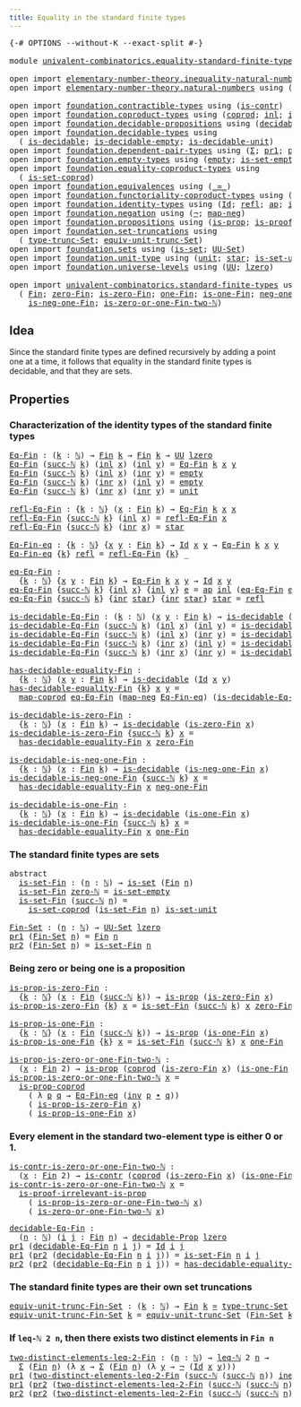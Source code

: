 ```yaml
---
title: Equality in the standard finite types
---
```


<pre class="Agda"><a id="63" class="Symbol">{-#</a> <a id="67" class="Keyword">OPTIONS</a> <a id="75" class="Pragma">--without-K</a> <a id="87" class="Pragma">--exact-split</a> <a id="101" class="Symbol">#-}</a>

<a id="106" class="Keyword">module</a> <a id="113" href="univalent-combinatorics.equality-standard-finite-types.html" class="Module">univalent-combinatorics.equality-standard-finite-types</a> <a id="168" class="Keyword">where</a>

<a id="175" class="Keyword">open</a> <a id="180" class="Keyword">import</a> <a id="187" href="elementary-number-theory.inequality-natural-numbers.html" class="Module">elementary-number-theory.inequality-natural-numbers</a> <a id="239" class="Keyword">using</a> <a id="245" class="Symbol">(</a><a id="246" href="elementary-number-theory.inequality-natural-numbers.html#1431" class="Function">leq-ℕ</a><a id="251" class="Symbol">)</a>
<a id="253" class="Keyword">open</a> <a id="258" class="Keyword">import</a> <a id="265" href="elementary-number-theory.natural-numbers.html" class="Module">elementary-number-theory.natural-numbers</a> <a id="306" class="Keyword">using</a> <a id="312" class="Symbol">(</a><a id="313" href="elementary-number-theory.natural-numbers.html#1444" class="Datatype">ℕ</a><a id="314" class="Symbol">;</a> <a id="316" href="elementary-number-theory.natural-numbers.html#1465" class="InductiveConstructor">zero-ℕ</a><a id="322" class="Symbol">;</a> <a id="324" href="elementary-number-theory.natural-numbers.html#1478" class="InductiveConstructor">succ-ℕ</a><a id="330" class="Symbol">)</a>
    
<a id="337" class="Keyword">open</a> <a id="342" class="Keyword">import</a> <a id="349" href="foundation.contractible-types.html" class="Module">foundation.contractible-types</a> <a id="379" class="Keyword">using</a> <a id="385" class="Symbol">(</a><a id="386" href="foundation-core.contractible-types.html#925" class="Function">is-contr</a><a id="394" class="Symbol">)</a>
<a id="396" class="Keyword">open</a> <a id="401" class="Keyword">import</a> <a id="408" href="foundation.coproduct-types.html" class="Module">foundation.coproduct-types</a> <a id="435" class="Keyword">using</a> <a id="441" class="Symbol">(</a><a id="442" href="foundation.coproduct-types.html#1168" class="Datatype">coprod</a><a id="448" class="Symbol">;</a> <a id="450" href="foundation.coproduct-types.html#1239" class="InductiveConstructor">inl</a><a id="453" class="Symbol">;</a> <a id="455" href="foundation.coproduct-types.html#1262" class="InductiveConstructor">inr</a><a id="458" class="Symbol">;</a> <a id="460" href="foundation.coproduct-types.html#5882" class="Function">is-prop-coprod</a><a id="474" class="Symbol">;</a> <a id="476" href="foundation.coproduct-types.html#2663" class="Function">neq-inr-inl</a><a id="487" class="Symbol">)</a>
<a id="489" class="Keyword">open</a> <a id="494" class="Keyword">import</a> <a id="501" href="foundation.decidable-propositions.html" class="Module">foundation.decidable-propositions</a> <a id="535" class="Keyword">using</a> <a id="541" class="Symbol">(</a><a id="542" href="foundation.decidable-propositions.html#1883" class="Function">decidable-Prop</a><a id="556" class="Symbol">)</a>
<a id="558" class="Keyword">open</a> <a id="563" class="Keyword">import</a> <a id="570" href="foundation.decidable-types.html" class="Module">foundation.decidable-types</a> <a id="597" class="Keyword">using</a>
  <a id="605" class="Symbol">(</a> <a id="607" href="foundation.decidable-types.html#1905" class="Function">is-decidable</a><a id="619" class="Symbol">;</a> <a id="621" href="foundation.decidable-types.html#2808" class="Function">is-decidable-empty</a><a id="639" class="Symbol">;</a> <a id="641" href="foundation.decidable-types.html#2740" class="Function">is-decidable-unit</a><a id="658" class="Symbol">)</a>
<a id="660" class="Keyword">open</a> <a id="665" class="Keyword">import</a> <a id="672" href="foundation.dependent-pair-types.html" class="Module">foundation.dependent-pair-types</a> <a id="704" class="Keyword">using</a> <a id="710" class="Symbol">(</a><a id="711" href="foundation-core.dependent-pair-types.html#502" class="Record">Σ</a><a id="712" class="Symbol">;</a> <a id="714" href="foundation-core.dependent-pair-types.html#592" class="Field">pr1</a><a id="717" class="Symbol">;</a> <a id="719" href="foundation-core.dependent-pair-types.html#604" class="Field">pr2</a><a id="722" class="Symbol">)</a>
<a id="724" class="Keyword">open</a> <a id="729" class="Keyword">import</a> <a id="736" href="foundation.empty-types.html" class="Module">foundation.empty-types</a> <a id="759" class="Keyword">using</a> <a id="765" class="Symbol">(</a><a id="766" href="foundation-core.empty-types.html#1044" class="Datatype">empty</a><a id="771" class="Symbol">;</a> <a id="773" href="foundation-core.empty-types.html#2537" class="Function">is-set-empty</a><a id="785" class="Symbol">)</a>
<a id="787" class="Keyword">open</a> <a id="792" class="Keyword">import</a> <a id="799" href="foundation.equality-coproduct-types.html" class="Module">foundation.equality-coproduct-types</a> <a id="835" class="Keyword">using</a>
  <a id="843" class="Symbol">(</a> <a id="845" href="foundation.equality-coproduct-types.html#11156" class="Function">is-set-coprod</a><a id="858" class="Symbol">)</a>
<a id="860" class="Keyword">open</a> <a id="865" class="Keyword">import</a> <a id="872" href="foundation.equivalences.html" class="Module">foundation.equivalences</a> <a id="896" class="Keyword">using</a> <a id="902" class="Symbol">(</a><a id="903" href="foundation-core.equivalences.html#1607" class="Function Operator">_≃_</a><a id="906" class="Symbol">)</a>
<a id="908" class="Keyword">open</a> <a id="913" class="Keyword">import</a> <a id="920" href="foundation.functoriality-coproduct-types.html" class="Module">foundation.functoriality-coproduct-types</a> <a id="961" class="Keyword">using</a> <a id="967" class="Symbol">(</a><a id="968" href="foundation.functoriality-coproduct-types.html#2059" class="Function">map-coprod</a><a id="978" class="Symbol">)</a>
<a id="980" class="Keyword">open</a> <a id="985" class="Keyword">import</a> <a id="992" href="foundation.identity-types.html" class="Module">foundation.identity-types</a> <a id="1018" class="Keyword">using</a> <a id="1024" class="Symbol">(</a><a id="1025" href="foundation-core.identity-types.html#641" class="Datatype">Id</a><a id="1027" class="Symbol">;</a> <a id="1029" href="foundation-core.identity-types.html#694" class="InductiveConstructor">refl</a><a id="1033" class="Symbol">;</a> <a id="1035" href="foundation-core.identity-types.html#2853" class="Function">ap</a><a id="1037" class="Symbol">;</a> <a id="1039" href="foundation-core.identity-types.html#1552" class="Function">inv</a><a id="1042" class="Symbol">;</a> <a id="1044" href="foundation-core.identity-types.html#1239" class="Function Operator">_∙_</a><a id="1047" class="Symbol">)</a>
<a id="1049" class="Keyword">open</a> <a id="1054" class="Keyword">import</a> <a id="1061" href="foundation.negation.html" class="Module">foundation.negation</a> <a id="1081" class="Keyword">using</a> <a id="1087" class="Symbol">(</a><a id="1088" href="foundation-core.negation.html#452" class="Function">¬</a><a id="1089" class="Symbol">;</a> <a id="1091" href="foundation-core.negation.html#499" class="Function">map-neg</a><a id="1098" class="Symbol">)</a>
<a id="1100" class="Keyword">open</a> <a id="1105" class="Keyword">import</a> <a id="1112" href="foundation.propositions.html" class="Module">foundation.propositions</a> <a id="1136" class="Keyword">using</a> <a id="1142" class="Symbol">(</a><a id="1143" href="foundation-core.propositions.html#1246" class="Function">is-prop</a><a id="1150" class="Symbol">;</a> <a id="1152" href="foundation-core.propositions.html#2978" class="Function">is-proof-irrelevant-is-prop</a><a id="1179" class="Symbol">)</a>
<a id="1181" class="Keyword">open</a> <a id="1186" class="Keyword">import</a> <a id="1193" href="foundation.set-truncations.html" class="Module">foundation.set-truncations</a> <a id="1220" class="Keyword">using</a>
  <a id="1228" class="Symbol">(</a> <a id="1230" href="foundation.set-truncations.html#3386" class="Postulate">type-trunc-Set</a><a id="1244" class="Symbol">;</a> <a id="1246" href="foundation.set-truncations.html#11287" class="Function">equiv-unit-trunc-Set</a><a id="1266" class="Symbol">)</a>
<a id="1268" class="Keyword">open</a> <a id="1273" class="Keyword">import</a> <a id="1280" href="foundation.sets.html" class="Module">foundation.sets</a> <a id="1296" class="Keyword">using</a> <a id="1302" class="Symbol">(</a><a id="1303" href="foundation-core.sets.html#1099" class="Function">is-set</a><a id="1309" class="Symbol">;</a> <a id="1311" href="foundation-core.sets.html#1177" class="Function">UU-Set</a><a id="1317" class="Symbol">)</a>
<a id="1319" class="Keyword">open</a> <a id="1324" class="Keyword">import</a> <a id="1331" href="foundation.unit-type.html" class="Module">foundation.unit-type</a> <a id="1352" class="Keyword">using</a> <a id="1358" class="Symbol">(</a><a id="1359" href="foundation.unit-type.html#975" class="Datatype">unit</a><a id="1363" class="Symbol">;</a> <a id="1365" href="foundation.unit-type.html#999" class="InductiveConstructor">star</a><a id="1369" class="Symbol">;</a> <a id="1371" href="foundation.unit-type.html#2613" class="Function">is-set-unit</a><a id="1382" class="Symbol">)</a>
<a id="1384" class="Keyword">open</a> <a id="1389" class="Keyword">import</a> <a id="1396" href="foundation.universe-levels.html" class="Module">foundation.universe-levels</a> <a id="1423" class="Keyword">using</a> <a id="1429" class="Symbol">(</a><a id="1430" href="foundation-core.universe-levels.html#222" class="Primitive">UU</a><a id="1432" class="Symbol">;</a> <a id="1434" href="Agda.Primitive.html#764" class="Primitive">lzero</a><a id="1439" class="Symbol">)</a>

<a id="1442" class="Keyword">open</a> <a id="1447" class="Keyword">import</a> <a id="1454" href="univalent-combinatorics.standard-finite-types.html" class="Module">univalent-combinatorics.standard-finite-types</a> <a id="1500" class="Keyword">using</a>
  <a id="1508" class="Symbol">(</a> <a id="1510" href="univalent-combinatorics.standard-finite-types.html#2085" class="Function">Fin</a><a id="1513" class="Symbol">;</a> <a id="1515" href="univalent-combinatorics.standard-finite-types.html#7019" class="Function">zero-Fin</a><a id="1523" class="Symbol">;</a> <a id="1525" href="univalent-combinatorics.standard-finite-types.html#7120" class="Function">is-zero-Fin</a><a id="1536" class="Symbol">;</a> <a id="1538" href="univalent-combinatorics.standard-finite-types.html#8254" class="Function">one-Fin</a><a id="1545" class="Symbol">;</a> <a id="1547" href="univalent-combinatorics.standard-finite-types.html#8322" class="Function">is-one-Fin</a><a id="1557" class="Symbol">;</a> <a id="1559" href="univalent-combinatorics.standard-finite-types.html#2349" class="Function">neg-one-Fin</a><a id="1570" class="Symbol">;</a>
    <a id="1576" href="univalent-combinatorics.standard-finite-types.html#2416" class="Function">is-neg-one-Fin</a><a id="1590" class="Symbol">;</a> <a id="1592" href="univalent-combinatorics.standard-finite-types.html#8402" class="Function">is-zero-or-one-Fin-two-ℕ</a><a id="1616" class="Symbol">)</a>
</pre>
## Idea

Since the standard finite types are defined recursively by adding a point one at a time, it follows that equality in the standard finite types is decidable, and that they are sets.

## Properties

### Characterization of the identity types of the standard finite types

<pre class="Agda"><a id="Eq-Fin"></a><a id="1910" href="univalent-combinatorics.equality-standard-finite-types.html#1910" class="Function">Eq-Fin</a> <a id="1917" class="Symbol">:</a> <a id="1919" class="Symbol">(</a><a id="1920" href="univalent-combinatorics.equality-standard-finite-types.html#1920" class="Bound">k</a> <a id="1922" class="Symbol">:</a> <a id="1924" href="elementary-number-theory.natural-numbers.html#1444" class="Datatype">ℕ</a><a id="1925" class="Symbol">)</a> <a id="1927" class="Symbol">→</a> <a id="1929" href="univalent-combinatorics.standard-finite-types.html#2085" class="Function">Fin</a> <a id="1933" href="univalent-combinatorics.equality-standard-finite-types.html#1920" class="Bound">k</a> <a id="1935" class="Symbol">→</a> <a id="1937" href="univalent-combinatorics.standard-finite-types.html#2085" class="Function">Fin</a> <a id="1941" href="univalent-combinatorics.equality-standard-finite-types.html#1920" class="Bound">k</a> <a id="1943" class="Symbol">→</a> <a id="1945" href="foundation-core.universe-levels.html#222" class="Primitive">UU</a> <a id="1948" href="Agda.Primitive.html#764" class="Primitive">lzero</a>
<a id="1954" href="univalent-combinatorics.equality-standard-finite-types.html#1910" class="Function">Eq-Fin</a> <a id="1961" class="Symbol">(</a><a id="1962" href="elementary-number-theory.natural-numbers.html#1478" class="InductiveConstructor">succ-ℕ</a> <a id="1969" href="univalent-combinatorics.equality-standard-finite-types.html#1969" class="Bound">k</a><a id="1970" class="Symbol">)</a> <a id="1972" class="Symbol">(</a><a id="1973" href="foundation.coproduct-types.html#1239" class="InductiveConstructor">inl</a> <a id="1977" href="univalent-combinatorics.equality-standard-finite-types.html#1977" class="Bound">x</a><a id="1978" class="Symbol">)</a> <a id="1980" class="Symbol">(</a><a id="1981" href="foundation.coproduct-types.html#1239" class="InductiveConstructor">inl</a> <a id="1985" href="univalent-combinatorics.equality-standard-finite-types.html#1985" class="Bound">y</a><a id="1986" class="Symbol">)</a> <a id="1988" class="Symbol">=</a> <a id="1990" href="univalent-combinatorics.equality-standard-finite-types.html#1910" class="Function">Eq-Fin</a> <a id="1997" href="univalent-combinatorics.equality-standard-finite-types.html#1969" class="Bound">k</a> <a id="1999" href="univalent-combinatorics.equality-standard-finite-types.html#1977" class="Bound">x</a> <a id="2001" href="univalent-combinatorics.equality-standard-finite-types.html#1985" class="Bound">y</a>
<a id="2003" href="univalent-combinatorics.equality-standard-finite-types.html#1910" class="Function">Eq-Fin</a> <a id="2010" class="Symbol">(</a><a id="2011" href="elementary-number-theory.natural-numbers.html#1478" class="InductiveConstructor">succ-ℕ</a> <a id="2018" href="univalent-combinatorics.equality-standard-finite-types.html#2018" class="Bound">k</a><a id="2019" class="Symbol">)</a> <a id="2021" class="Symbol">(</a><a id="2022" href="foundation.coproduct-types.html#1239" class="InductiveConstructor">inl</a> <a id="2026" href="univalent-combinatorics.equality-standard-finite-types.html#2026" class="Bound">x</a><a id="2027" class="Symbol">)</a> <a id="2029" class="Symbol">(</a><a id="2030" href="foundation.coproduct-types.html#1262" class="InductiveConstructor">inr</a> <a id="2034" href="univalent-combinatorics.equality-standard-finite-types.html#2034" class="Bound">y</a><a id="2035" class="Symbol">)</a> <a id="2037" class="Symbol">=</a> <a id="2039" href="foundation-core.empty-types.html#1044" class="Datatype">empty</a>
<a id="2045" href="univalent-combinatorics.equality-standard-finite-types.html#1910" class="Function">Eq-Fin</a> <a id="2052" class="Symbol">(</a><a id="2053" href="elementary-number-theory.natural-numbers.html#1478" class="InductiveConstructor">succ-ℕ</a> <a id="2060" href="univalent-combinatorics.equality-standard-finite-types.html#2060" class="Bound">k</a><a id="2061" class="Symbol">)</a> <a id="2063" class="Symbol">(</a><a id="2064" href="foundation.coproduct-types.html#1262" class="InductiveConstructor">inr</a> <a id="2068" href="univalent-combinatorics.equality-standard-finite-types.html#2068" class="Bound">x</a><a id="2069" class="Symbol">)</a> <a id="2071" class="Symbol">(</a><a id="2072" href="foundation.coproduct-types.html#1239" class="InductiveConstructor">inl</a> <a id="2076" href="univalent-combinatorics.equality-standard-finite-types.html#2076" class="Bound">y</a><a id="2077" class="Symbol">)</a> <a id="2079" class="Symbol">=</a> <a id="2081" href="foundation-core.empty-types.html#1044" class="Datatype">empty</a>
<a id="2087" href="univalent-combinatorics.equality-standard-finite-types.html#1910" class="Function">Eq-Fin</a> <a id="2094" class="Symbol">(</a><a id="2095" href="elementary-number-theory.natural-numbers.html#1478" class="InductiveConstructor">succ-ℕ</a> <a id="2102" href="univalent-combinatorics.equality-standard-finite-types.html#2102" class="Bound">k</a><a id="2103" class="Symbol">)</a> <a id="2105" class="Symbol">(</a><a id="2106" href="foundation.coproduct-types.html#1262" class="InductiveConstructor">inr</a> <a id="2110" href="univalent-combinatorics.equality-standard-finite-types.html#2110" class="Bound">x</a><a id="2111" class="Symbol">)</a> <a id="2113" class="Symbol">(</a><a id="2114" href="foundation.coproduct-types.html#1262" class="InductiveConstructor">inr</a> <a id="2118" href="univalent-combinatorics.equality-standard-finite-types.html#2118" class="Bound">y</a><a id="2119" class="Symbol">)</a> <a id="2121" class="Symbol">=</a> <a id="2123" href="foundation.unit-type.html#975" class="Datatype">unit</a>

<a id="refl-Eq-Fin"></a><a id="2129" href="univalent-combinatorics.equality-standard-finite-types.html#2129" class="Function">refl-Eq-Fin</a> <a id="2141" class="Symbol">:</a> <a id="2143" class="Symbol">{</a><a id="2144" href="univalent-combinatorics.equality-standard-finite-types.html#2144" class="Bound">k</a> <a id="2146" class="Symbol">:</a> <a id="2148" href="elementary-number-theory.natural-numbers.html#1444" class="Datatype">ℕ</a><a id="2149" class="Symbol">}</a> <a id="2151" class="Symbol">(</a><a id="2152" href="univalent-combinatorics.equality-standard-finite-types.html#2152" class="Bound">x</a> <a id="2154" class="Symbol">:</a> <a id="2156" href="univalent-combinatorics.standard-finite-types.html#2085" class="Function">Fin</a> <a id="2160" href="univalent-combinatorics.equality-standard-finite-types.html#2144" class="Bound">k</a><a id="2161" class="Symbol">)</a> <a id="2163" class="Symbol">→</a> <a id="2165" href="univalent-combinatorics.equality-standard-finite-types.html#1910" class="Function">Eq-Fin</a> <a id="2172" href="univalent-combinatorics.equality-standard-finite-types.html#2144" class="Bound">k</a> <a id="2174" href="univalent-combinatorics.equality-standard-finite-types.html#2152" class="Bound">x</a> <a id="2176" href="univalent-combinatorics.equality-standard-finite-types.html#2152" class="Bound">x</a>
<a id="2178" href="univalent-combinatorics.equality-standard-finite-types.html#2129" class="Function">refl-Eq-Fin</a> <a id="2190" class="Symbol">{</a><a id="2191" href="elementary-number-theory.natural-numbers.html#1478" class="InductiveConstructor">succ-ℕ</a> <a id="2198" href="univalent-combinatorics.equality-standard-finite-types.html#2198" class="Bound">k</a><a id="2199" class="Symbol">}</a> <a id="2201" class="Symbol">(</a><a id="2202" href="foundation.coproduct-types.html#1239" class="InductiveConstructor">inl</a> <a id="2206" href="univalent-combinatorics.equality-standard-finite-types.html#2206" class="Bound">x</a><a id="2207" class="Symbol">)</a> <a id="2209" class="Symbol">=</a> <a id="2211" href="univalent-combinatorics.equality-standard-finite-types.html#2129" class="Function">refl-Eq-Fin</a> <a id="2223" href="univalent-combinatorics.equality-standard-finite-types.html#2206" class="Bound">x</a>
<a id="2225" href="univalent-combinatorics.equality-standard-finite-types.html#2129" class="Function">refl-Eq-Fin</a> <a id="2237" class="Symbol">{</a><a id="2238" href="elementary-number-theory.natural-numbers.html#1478" class="InductiveConstructor">succ-ℕ</a> <a id="2245" href="univalent-combinatorics.equality-standard-finite-types.html#2245" class="Bound">k</a><a id="2246" class="Symbol">}</a> <a id="2248" class="Symbol">(</a><a id="2249" href="foundation.coproduct-types.html#1262" class="InductiveConstructor">inr</a> <a id="2253" href="univalent-combinatorics.equality-standard-finite-types.html#2253" class="Bound">x</a><a id="2254" class="Symbol">)</a> <a id="2256" class="Symbol">=</a> <a id="2258" href="foundation.unit-type.html#999" class="InductiveConstructor">star</a>

<a id="Eq-Fin-eq"></a><a id="2264" href="univalent-combinatorics.equality-standard-finite-types.html#2264" class="Function">Eq-Fin-eq</a> <a id="2274" class="Symbol">:</a> <a id="2276" class="Symbol">{</a><a id="2277" href="univalent-combinatorics.equality-standard-finite-types.html#2277" class="Bound">k</a> <a id="2279" class="Symbol">:</a> <a id="2281" href="elementary-number-theory.natural-numbers.html#1444" class="Datatype">ℕ</a><a id="2282" class="Symbol">}</a> <a id="2284" class="Symbol">{</a><a id="2285" href="univalent-combinatorics.equality-standard-finite-types.html#2285" class="Bound">x</a> <a id="2287" href="univalent-combinatorics.equality-standard-finite-types.html#2287" class="Bound">y</a> <a id="2289" class="Symbol">:</a> <a id="2291" href="univalent-combinatorics.standard-finite-types.html#2085" class="Function">Fin</a> <a id="2295" href="univalent-combinatorics.equality-standard-finite-types.html#2277" class="Bound">k</a><a id="2296" class="Symbol">}</a> <a id="2298" class="Symbol">→</a> <a id="2300" href="foundation-core.identity-types.html#641" class="Datatype">Id</a> <a id="2303" href="univalent-combinatorics.equality-standard-finite-types.html#2285" class="Bound">x</a> <a id="2305" href="univalent-combinatorics.equality-standard-finite-types.html#2287" class="Bound">y</a> <a id="2307" class="Symbol">→</a> <a id="2309" href="univalent-combinatorics.equality-standard-finite-types.html#1910" class="Function">Eq-Fin</a> <a id="2316" href="univalent-combinatorics.equality-standard-finite-types.html#2277" class="Bound">k</a> <a id="2318" href="univalent-combinatorics.equality-standard-finite-types.html#2285" class="Bound">x</a> <a id="2320" href="univalent-combinatorics.equality-standard-finite-types.html#2287" class="Bound">y</a>
<a id="2322" href="univalent-combinatorics.equality-standard-finite-types.html#2264" class="Function">Eq-Fin-eq</a> <a id="2332" class="Symbol">{</a><a id="2333" href="univalent-combinatorics.equality-standard-finite-types.html#2333" class="Bound">k</a><a id="2334" class="Symbol">}</a> <a id="2336" href="foundation-core.identity-types.html#694" class="InductiveConstructor">refl</a> <a id="2341" class="Symbol">=</a> <a id="2343" href="univalent-combinatorics.equality-standard-finite-types.html#2129" class="Function">refl-Eq-Fin</a> <a id="2355" class="Symbol">{</a><a id="2356" href="univalent-combinatorics.equality-standard-finite-types.html#2333" class="Bound">k</a><a id="2357" class="Symbol">}</a> <a id="2359" class="Symbol">_</a>

<a id="eq-Eq-Fin"></a><a id="2362" href="univalent-combinatorics.equality-standard-finite-types.html#2362" class="Function">eq-Eq-Fin</a> <a id="2372" class="Symbol">:</a>
  <a id="2376" class="Symbol">{</a><a id="2377" href="univalent-combinatorics.equality-standard-finite-types.html#2377" class="Bound">k</a> <a id="2379" class="Symbol">:</a> <a id="2381" href="elementary-number-theory.natural-numbers.html#1444" class="Datatype">ℕ</a><a id="2382" class="Symbol">}</a> <a id="2384" class="Symbol">{</a><a id="2385" href="univalent-combinatorics.equality-standard-finite-types.html#2385" class="Bound">x</a> <a id="2387" href="univalent-combinatorics.equality-standard-finite-types.html#2387" class="Bound">y</a> <a id="2389" class="Symbol">:</a> <a id="2391" href="univalent-combinatorics.standard-finite-types.html#2085" class="Function">Fin</a> <a id="2395" href="univalent-combinatorics.equality-standard-finite-types.html#2377" class="Bound">k</a><a id="2396" class="Symbol">}</a> <a id="2398" class="Symbol">→</a> <a id="2400" href="univalent-combinatorics.equality-standard-finite-types.html#1910" class="Function">Eq-Fin</a> <a id="2407" href="univalent-combinatorics.equality-standard-finite-types.html#2377" class="Bound">k</a> <a id="2409" href="univalent-combinatorics.equality-standard-finite-types.html#2385" class="Bound">x</a> <a id="2411" href="univalent-combinatorics.equality-standard-finite-types.html#2387" class="Bound">y</a> <a id="2413" class="Symbol">→</a> <a id="2415" href="foundation-core.identity-types.html#641" class="Datatype">Id</a> <a id="2418" href="univalent-combinatorics.equality-standard-finite-types.html#2385" class="Bound">x</a> <a id="2420" href="univalent-combinatorics.equality-standard-finite-types.html#2387" class="Bound">y</a>
<a id="2422" href="univalent-combinatorics.equality-standard-finite-types.html#2362" class="Function">eq-Eq-Fin</a> <a id="2432" class="Symbol">{</a><a id="2433" href="elementary-number-theory.natural-numbers.html#1478" class="InductiveConstructor">succ-ℕ</a> <a id="2440" href="univalent-combinatorics.equality-standard-finite-types.html#2440" class="Bound">k</a><a id="2441" class="Symbol">}</a> <a id="2443" class="Symbol">{</a><a id="2444" href="foundation.coproduct-types.html#1239" class="InductiveConstructor">inl</a> <a id="2448" href="univalent-combinatorics.equality-standard-finite-types.html#2448" class="Bound">x</a><a id="2449" class="Symbol">}</a> <a id="2451" class="Symbol">{</a><a id="2452" href="foundation.coproduct-types.html#1239" class="InductiveConstructor">inl</a> <a id="2456" href="univalent-combinatorics.equality-standard-finite-types.html#2456" class="Bound">y</a><a id="2457" class="Symbol">}</a> <a id="2459" href="univalent-combinatorics.equality-standard-finite-types.html#2459" class="Bound">e</a> <a id="2461" class="Symbol">=</a> <a id="2463" href="foundation-core.identity-types.html#2853" class="Function">ap</a> <a id="2466" href="foundation.coproduct-types.html#1239" class="InductiveConstructor">inl</a> <a id="2470" class="Symbol">(</a><a id="2471" href="univalent-combinatorics.equality-standard-finite-types.html#2362" class="Function">eq-Eq-Fin</a> <a id="2481" href="univalent-combinatorics.equality-standard-finite-types.html#2459" class="Bound">e</a><a id="2482" class="Symbol">)</a>
<a id="2484" href="univalent-combinatorics.equality-standard-finite-types.html#2362" class="Function">eq-Eq-Fin</a> <a id="2494" class="Symbol">{</a><a id="2495" href="elementary-number-theory.natural-numbers.html#1478" class="InductiveConstructor">succ-ℕ</a> <a id="2502" href="univalent-combinatorics.equality-standard-finite-types.html#2502" class="Bound">k</a><a id="2503" class="Symbol">}</a> <a id="2505" class="Symbol">{</a><a id="2506" href="foundation.coproduct-types.html#1262" class="InductiveConstructor">inr</a> <a id="2510" href="foundation.unit-type.html#999" class="InductiveConstructor">star</a><a id="2514" class="Symbol">}</a> <a id="2516" class="Symbol">{</a><a id="2517" href="foundation.coproduct-types.html#1262" class="InductiveConstructor">inr</a> <a id="2521" href="foundation.unit-type.html#999" class="InductiveConstructor">star</a><a id="2525" class="Symbol">}</a> <a id="2527" href="foundation.unit-type.html#999" class="InductiveConstructor">star</a> <a id="2532" class="Symbol">=</a> <a id="2534" href="foundation-core.identity-types.html#694" class="InductiveConstructor">refl</a>

<a id="is-decidable-Eq-Fin"></a><a id="2540" href="univalent-combinatorics.equality-standard-finite-types.html#2540" class="Function">is-decidable-Eq-Fin</a> <a id="2560" class="Symbol">:</a> <a id="2562" class="Symbol">(</a><a id="2563" href="univalent-combinatorics.equality-standard-finite-types.html#2563" class="Bound">k</a> <a id="2565" class="Symbol">:</a> <a id="2567" href="elementary-number-theory.natural-numbers.html#1444" class="Datatype">ℕ</a><a id="2568" class="Symbol">)</a> <a id="2570" class="Symbol">(</a><a id="2571" href="univalent-combinatorics.equality-standard-finite-types.html#2571" class="Bound">x</a> <a id="2573" href="univalent-combinatorics.equality-standard-finite-types.html#2573" class="Bound">y</a> <a id="2575" class="Symbol">:</a> <a id="2577" href="univalent-combinatorics.standard-finite-types.html#2085" class="Function">Fin</a> <a id="2581" href="univalent-combinatorics.equality-standard-finite-types.html#2563" class="Bound">k</a><a id="2582" class="Symbol">)</a> <a id="2584" class="Symbol">→</a> <a id="2586" href="foundation.decidable-types.html#1905" class="Function">is-decidable</a> <a id="2599" class="Symbol">(</a><a id="2600" href="univalent-combinatorics.equality-standard-finite-types.html#1910" class="Function">Eq-Fin</a> <a id="2607" href="univalent-combinatorics.equality-standard-finite-types.html#2563" class="Bound">k</a> <a id="2609" href="univalent-combinatorics.equality-standard-finite-types.html#2571" class="Bound">x</a> <a id="2611" href="univalent-combinatorics.equality-standard-finite-types.html#2573" class="Bound">y</a><a id="2612" class="Symbol">)</a>
<a id="2614" href="univalent-combinatorics.equality-standard-finite-types.html#2540" class="Function">is-decidable-Eq-Fin</a> <a id="2634" class="Symbol">(</a><a id="2635" href="elementary-number-theory.natural-numbers.html#1478" class="InductiveConstructor">succ-ℕ</a> <a id="2642" href="univalent-combinatorics.equality-standard-finite-types.html#2642" class="Bound">k</a><a id="2643" class="Symbol">)</a> <a id="2645" class="Symbol">(</a><a id="2646" href="foundation.coproduct-types.html#1239" class="InductiveConstructor">inl</a> <a id="2650" href="univalent-combinatorics.equality-standard-finite-types.html#2650" class="Bound">x</a><a id="2651" class="Symbol">)</a> <a id="2653" class="Symbol">(</a><a id="2654" href="foundation.coproduct-types.html#1239" class="InductiveConstructor">inl</a> <a id="2658" href="univalent-combinatorics.equality-standard-finite-types.html#2658" class="Bound">y</a><a id="2659" class="Symbol">)</a> <a id="2661" class="Symbol">=</a> <a id="2663" href="univalent-combinatorics.equality-standard-finite-types.html#2540" class="Function">is-decidable-Eq-Fin</a> <a id="2683" href="univalent-combinatorics.equality-standard-finite-types.html#2642" class="Bound">k</a> <a id="2685" href="univalent-combinatorics.equality-standard-finite-types.html#2650" class="Bound">x</a> <a id="2687" href="univalent-combinatorics.equality-standard-finite-types.html#2658" class="Bound">y</a>
<a id="2689" href="univalent-combinatorics.equality-standard-finite-types.html#2540" class="Function">is-decidable-Eq-Fin</a> <a id="2709" class="Symbol">(</a><a id="2710" href="elementary-number-theory.natural-numbers.html#1478" class="InductiveConstructor">succ-ℕ</a> <a id="2717" href="univalent-combinatorics.equality-standard-finite-types.html#2717" class="Bound">k</a><a id="2718" class="Symbol">)</a> <a id="2720" class="Symbol">(</a><a id="2721" href="foundation.coproduct-types.html#1239" class="InductiveConstructor">inl</a> <a id="2725" href="univalent-combinatorics.equality-standard-finite-types.html#2725" class="Bound">x</a><a id="2726" class="Symbol">)</a> <a id="2728" class="Symbol">(</a><a id="2729" href="foundation.coproduct-types.html#1262" class="InductiveConstructor">inr</a> <a id="2733" href="univalent-combinatorics.equality-standard-finite-types.html#2733" class="Bound">y</a><a id="2734" class="Symbol">)</a> <a id="2736" class="Symbol">=</a> <a id="2738" href="foundation.decidable-types.html#2808" class="Function">is-decidable-empty</a>
<a id="2757" href="univalent-combinatorics.equality-standard-finite-types.html#2540" class="Function">is-decidable-Eq-Fin</a> <a id="2777" class="Symbol">(</a><a id="2778" href="elementary-number-theory.natural-numbers.html#1478" class="InductiveConstructor">succ-ℕ</a> <a id="2785" href="univalent-combinatorics.equality-standard-finite-types.html#2785" class="Bound">k</a><a id="2786" class="Symbol">)</a> <a id="2788" class="Symbol">(</a><a id="2789" href="foundation.coproduct-types.html#1262" class="InductiveConstructor">inr</a> <a id="2793" href="univalent-combinatorics.equality-standard-finite-types.html#2793" class="Bound">x</a><a id="2794" class="Symbol">)</a> <a id="2796" class="Symbol">(</a><a id="2797" href="foundation.coproduct-types.html#1239" class="InductiveConstructor">inl</a> <a id="2801" href="univalent-combinatorics.equality-standard-finite-types.html#2801" class="Bound">y</a><a id="2802" class="Symbol">)</a> <a id="2804" class="Symbol">=</a> <a id="2806" href="foundation.decidable-types.html#2808" class="Function">is-decidable-empty</a>
<a id="2825" href="univalent-combinatorics.equality-standard-finite-types.html#2540" class="Function">is-decidable-Eq-Fin</a> <a id="2845" class="Symbol">(</a><a id="2846" href="elementary-number-theory.natural-numbers.html#1478" class="InductiveConstructor">succ-ℕ</a> <a id="2853" href="univalent-combinatorics.equality-standard-finite-types.html#2853" class="Bound">k</a><a id="2854" class="Symbol">)</a> <a id="2856" class="Symbol">(</a><a id="2857" href="foundation.coproduct-types.html#1262" class="InductiveConstructor">inr</a> <a id="2861" href="univalent-combinatorics.equality-standard-finite-types.html#2861" class="Bound">x</a><a id="2862" class="Symbol">)</a> <a id="2864" class="Symbol">(</a><a id="2865" href="foundation.coproduct-types.html#1262" class="InductiveConstructor">inr</a> <a id="2869" href="univalent-combinatorics.equality-standard-finite-types.html#2869" class="Bound">y</a><a id="2870" class="Symbol">)</a> <a id="2872" class="Symbol">=</a> <a id="2874" href="foundation.decidable-types.html#2740" class="Function">is-decidable-unit</a>

<a id="has-decidable-equality-Fin"></a><a id="2893" href="univalent-combinatorics.equality-standard-finite-types.html#2893" class="Function">has-decidable-equality-Fin</a> <a id="2920" class="Symbol">:</a>
  <a id="2924" class="Symbol">{</a><a id="2925" href="univalent-combinatorics.equality-standard-finite-types.html#2925" class="Bound">k</a> <a id="2927" class="Symbol">:</a> <a id="2929" href="elementary-number-theory.natural-numbers.html#1444" class="Datatype">ℕ</a><a id="2930" class="Symbol">}</a> <a id="2932" class="Symbol">(</a><a id="2933" href="univalent-combinatorics.equality-standard-finite-types.html#2933" class="Bound">x</a> <a id="2935" href="univalent-combinatorics.equality-standard-finite-types.html#2935" class="Bound">y</a> <a id="2937" class="Symbol">:</a> <a id="2939" href="univalent-combinatorics.standard-finite-types.html#2085" class="Function">Fin</a> <a id="2943" href="univalent-combinatorics.equality-standard-finite-types.html#2925" class="Bound">k</a><a id="2944" class="Symbol">)</a> <a id="2946" class="Symbol">→</a> <a id="2948" href="foundation.decidable-types.html#1905" class="Function">is-decidable</a> <a id="2961" class="Symbol">(</a><a id="2962" href="foundation-core.identity-types.html#641" class="Datatype">Id</a> <a id="2965" href="univalent-combinatorics.equality-standard-finite-types.html#2933" class="Bound">x</a> <a id="2967" href="univalent-combinatorics.equality-standard-finite-types.html#2935" class="Bound">y</a><a id="2968" class="Symbol">)</a>
<a id="2970" href="univalent-combinatorics.equality-standard-finite-types.html#2893" class="Function">has-decidable-equality-Fin</a> <a id="2997" class="Symbol">{</a><a id="2998" href="univalent-combinatorics.equality-standard-finite-types.html#2998" class="Bound">k</a><a id="2999" class="Symbol">}</a> <a id="3001" href="univalent-combinatorics.equality-standard-finite-types.html#3001" class="Bound">x</a> <a id="3003" href="univalent-combinatorics.equality-standard-finite-types.html#3003" class="Bound">y</a> <a id="3005" class="Symbol">=</a>
  <a id="3009" href="foundation.functoriality-coproduct-types.html#2059" class="Function">map-coprod</a> <a id="3020" href="univalent-combinatorics.equality-standard-finite-types.html#2362" class="Function">eq-Eq-Fin</a> <a id="3030" class="Symbol">(</a><a id="3031" href="foundation-core.negation.html#499" class="Function">map-neg</a> <a id="3039" href="univalent-combinatorics.equality-standard-finite-types.html#2264" class="Function">Eq-Fin-eq</a><a id="3048" class="Symbol">)</a> <a id="3050" class="Symbol">(</a><a id="3051" href="univalent-combinatorics.equality-standard-finite-types.html#2540" class="Function">is-decidable-Eq-Fin</a> <a id="3071" href="univalent-combinatorics.equality-standard-finite-types.html#2998" class="Bound">k</a> <a id="3073" href="univalent-combinatorics.equality-standard-finite-types.html#3001" class="Bound">x</a> <a id="3075" href="univalent-combinatorics.equality-standard-finite-types.html#3003" class="Bound">y</a><a id="3076" class="Symbol">)</a>

<a id="is-decidable-is-zero-Fin"></a><a id="3079" href="univalent-combinatorics.equality-standard-finite-types.html#3079" class="Function">is-decidable-is-zero-Fin</a> <a id="3104" class="Symbol">:</a>
  <a id="3108" class="Symbol">{</a><a id="3109" href="univalent-combinatorics.equality-standard-finite-types.html#3109" class="Bound">k</a> <a id="3111" class="Symbol">:</a> <a id="3113" href="elementary-number-theory.natural-numbers.html#1444" class="Datatype">ℕ</a><a id="3114" class="Symbol">}</a> <a id="3116" class="Symbol">(</a><a id="3117" href="univalent-combinatorics.equality-standard-finite-types.html#3117" class="Bound">x</a> <a id="3119" class="Symbol">:</a> <a id="3121" href="univalent-combinatorics.standard-finite-types.html#2085" class="Function">Fin</a> <a id="3125" href="univalent-combinatorics.equality-standard-finite-types.html#3109" class="Bound">k</a><a id="3126" class="Symbol">)</a> <a id="3128" class="Symbol">→</a> <a id="3130" href="foundation.decidable-types.html#1905" class="Function">is-decidable</a> <a id="3143" class="Symbol">(</a><a id="3144" href="univalent-combinatorics.standard-finite-types.html#7120" class="Function">is-zero-Fin</a> <a id="3156" href="univalent-combinatorics.equality-standard-finite-types.html#3117" class="Bound">x</a><a id="3157" class="Symbol">)</a>
<a id="3159" href="univalent-combinatorics.equality-standard-finite-types.html#3079" class="Function">is-decidable-is-zero-Fin</a> <a id="3184" class="Symbol">{</a><a id="3185" href="elementary-number-theory.natural-numbers.html#1478" class="InductiveConstructor">succ-ℕ</a> <a id="3192" href="univalent-combinatorics.equality-standard-finite-types.html#3192" class="Bound">k</a><a id="3193" class="Symbol">}</a> <a id="3195" href="univalent-combinatorics.equality-standard-finite-types.html#3195" class="Bound">x</a> <a id="3197" class="Symbol">=</a>
  <a id="3201" href="univalent-combinatorics.equality-standard-finite-types.html#2893" class="Function">has-decidable-equality-Fin</a> <a id="3228" href="univalent-combinatorics.equality-standard-finite-types.html#3195" class="Bound">x</a> <a id="3230" href="univalent-combinatorics.standard-finite-types.html#7019" class="Function">zero-Fin</a>

<a id="is-decidable-is-neg-one-Fin"></a><a id="3240" href="univalent-combinatorics.equality-standard-finite-types.html#3240" class="Function">is-decidable-is-neg-one-Fin</a> <a id="3268" class="Symbol">:</a>
  <a id="3272" class="Symbol">{</a><a id="3273" href="univalent-combinatorics.equality-standard-finite-types.html#3273" class="Bound">k</a> <a id="3275" class="Symbol">:</a> <a id="3277" href="elementary-number-theory.natural-numbers.html#1444" class="Datatype">ℕ</a><a id="3278" class="Symbol">}</a> <a id="3280" class="Symbol">(</a><a id="3281" href="univalent-combinatorics.equality-standard-finite-types.html#3281" class="Bound">x</a> <a id="3283" class="Symbol">:</a> <a id="3285" href="univalent-combinatorics.standard-finite-types.html#2085" class="Function">Fin</a> <a id="3289" href="univalent-combinatorics.equality-standard-finite-types.html#3273" class="Bound">k</a><a id="3290" class="Symbol">)</a> <a id="3292" class="Symbol">→</a> <a id="3294" href="foundation.decidable-types.html#1905" class="Function">is-decidable</a> <a id="3307" class="Symbol">(</a><a id="3308" href="univalent-combinatorics.standard-finite-types.html#2416" class="Function">is-neg-one-Fin</a> <a id="3323" href="univalent-combinatorics.equality-standard-finite-types.html#3281" class="Bound">x</a><a id="3324" class="Symbol">)</a>
<a id="3326" href="univalent-combinatorics.equality-standard-finite-types.html#3240" class="Function">is-decidable-is-neg-one-Fin</a> <a id="3354" class="Symbol">{</a><a id="3355" href="elementary-number-theory.natural-numbers.html#1478" class="InductiveConstructor">succ-ℕ</a> <a id="3362" href="univalent-combinatorics.equality-standard-finite-types.html#3362" class="Bound">k</a><a id="3363" class="Symbol">}</a> <a id="3365" href="univalent-combinatorics.equality-standard-finite-types.html#3365" class="Bound">x</a> <a id="3367" class="Symbol">=</a>
  <a id="3371" href="univalent-combinatorics.equality-standard-finite-types.html#2893" class="Function">has-decidable-equality-Fin</a> <a id="3398" href="univalent-combinatorics.equality-standard-finite-types.html#3365" class="Bound">x</a> <a id="3400" href="univalent-combinatorics.standard-finite-types.html#2349" class="Function">neg-one-Fin</a>

<a id="is-decidable-is-one-Fin"></a><a id="3413" href="univalent-combinatorics.equality-standard-finite-types.html#3413" class="Function">is-decidable-is-one-Fin</a> <a id="3437" class="Symbol">:</a>
  <a id="3441" class="Symbol">{</a><a id="3442" href="univalent-combinatorics.equality-standard-finite-types.html#3442" class="Bound">k</a> <a id="3444" class="Symbol">:</a> <a id="3446" href="elementary-number-theory.natural-numbers.html#1444" class="Datatype">ℕ</a><a id="3447" class="Symbol">}</a> <a id="3449" class="Symbol">(</a><a id="3450" href="univalent-combinatorics.equality-standard-finite-types.html#3450" class="Bound">x</a> <a id="3452" class="Symbol">:</a> <a id="3454" href="univalent-combinatorics.standard-finite-types.html#2085" class="Function">Fin</a> <a id="3458" href="univalent-combinatorics.equality-standard-finite-types.html#3442" class="Bound">k</a><a id="3459" class="Symbol">)</a> <a id="3461" class="Symbol">→</a> <a id="3463" href="foundation.decidable-types.html#1905" class="Function">is-decidable</a> <a id="3476" class="Symbol">(</a><a id="3477" href="univalent-combinatorics.standard-finite-types.html#8322" class="Function">is-one-Fin</a> <a id="3488" href="univalent-combinatorics.equality-standard-finite-types.html#3450" class="Bound">x</a><a id="3489" class="Symbol">)</a>
<a id="3491" href="univalent-combinatorics.equality-standard-finite-types.html#3413" class="Function">is-decidable-is-one-Fin</a> <a id="3515" class="Symbol">{</a><a id="3516" href="elementary-number-theory.natural-numbers.html#1478" class="InductiveConstructor">succ-ℕ</a> <a id="3523" href="univalent-combinatorics.equality-standard-finite-types.html#3523" class="Bound">k</a><a id="3524" class="Symbol">}</a> <a id="3526" href="univalent-combinatorics.equality-standard-finite-types.html#3526" class="Bound">x</a> <a id="3528" class="Symbol">=</a>
  <a id="3532" href="univalent-combinatorics.equality-standard-finite-types.html#2893" class="Function">has-decidable-equality-Fin</a> <a id="3559" href="univalent-combinatorics.equality-standard-finite-types.html#3526" class="Bound">x</a> <a id="3561" href="univalent-combinatorics.standard-finite-types.html#8254" class="Function">one-Fin</a>
</pre>
### The standard finite types are sets

<pre class="Agda"><a id="3622" class="Keyword">abstract</a>
  <a id="is-set-Fin"></a><a id="3633" href="univalent-combinatorics.equality-standard-finite-types.html#3633" class="Function">is-set-Fin</a> <a id="3644" class="Symbol">:</a> <a id="3646" class="Symbol">(</a><a id="3647" href="univalent-combinatorics.equality-standard-finite-types.html#3647" class="Bound">n</a> <a id="3649" class="Symbol">:</a> <a id="3651" href="elementary-number-theory.natural-numbers.html#1444" class="Datatype">ℕ</a><a id="3652" class="Symbol">)</a> <a id="3654" class="Symbol">→</a> <a id="3656" href="foundation-core.sets.html#1099" class="Function">is-set</a> <a id="3663" class="Symbol">(</a><a id="3664" href="univalent-combinatorics.standard-finite-types.html#2085" class="Function">Fin</a> <a id="3668" href="univalent-combinatorics.equality-standard-finite-types.html#3647" class="Bound">n</a><a id="3669" class="Symbol">)</a>
  <a id="3673" href="univalent-combinatorics.equality-standard-finite-types.html#3633" class="Function">is-set-Fin</a> <a id="3684" href="elementary-number-theory.natural-numbers.html#1465" class="InductiveConstructor">zero-ℕ</a> <a id="3691" class="Symbol">=</a> <a id="3693" href="foundation-core.empty-types.html#2537" class="Function">is-set-empty</a>
  <a id="3708" href="univalent-combinatorics.equality-standard-finite-types.html#3633" class="Function">is-set-Fin</a> <a id="3719" class="Symbol">(</a><a id="3720" href="elementary-number-theory.natural-numbers.html#1478" class="InductiveConstructor">succ-ℕ</a> <a id="3727" href="univalent-combinatorics.equality-standard-finite-types.html#3727" class="Bound">n</a><a id="3728" class="Symbol">)</a> <a id="3730" class="Symbol">=</a>
    <a id="3736" href="foundation.equality-coproduct-types.html#11156" class="Function">is-set-coprod</a> <a id="3750" class="Symbol">(</a><a id="3751" href="univalent-combinatorics.equality-standard-finite-types.html#3633" class="Function">is-set-Fin</a> <a id="3762" href="univalent-combinatorics.equality-standard-finite-types.html#3727" class="Bound">n</a><a id="3763" class="Symbol">)</a> <a id="3765" href="foundation.unit-type.html#2613" class="Function">is-set-unit</a>

<a id="Fin-Set"></a><a id="3778" href="univalent-combinatorics.equality-standard-finite-types.html#3778" class="Function">Fin-Set</a> <a id="3786" class="Symbol">:</a> <a id="3788" class="Symbol">(</a><a id="3789" href="univalent-combinatorics.equality-standard-finite-types.html#3789" class="Bound">n</a> <a id="3791" class="Symbol">:</a> <a id="3793" href="elementary-number-theory.natural-numbers.html#1444" class="Datatype">ℕ</a><a id="3794" class="Symbol">)</a> <a id="3796" class="Symbol">→</a> <a id="3798" href="foundation-core.sets.html#1177" class="Function">UU-Set</a> <a id="3805" href="Agda.Primitive.html#764" class="Primitive">lzero</a>
<a id="3811" href="foundation-core.dependent-pair-types.html#592" class="Field">pr1</a> <a id="3815" class="Symbol">(</a><a id="3816" href="univalent-combinatorics.equality-standard-finite-types.html#3778" class="Function">Fin-Set</a> <a id="3824" href="univalent-combinatorics.equality-standard-finite-types.html#3824" class="Bound">n</a><a id="3825" class="Symbol">)</a> <a id="3827" class="Symbol">=</a> <a id="3829" href="univalent-combinatorics.standard-finite-types.html#2085" class="Function">Fin</a> <a id="3833" href="univalent-combinatorics.equality-standard-finite-types.html#3824" class="Bound">n</a>
<a id="3835" href="foundation-core.dependent-pair-types.html#604" class="Field">pr2</a> <a id="3839" class="Symbol">(</a><a id="3840" href="univalent-combinatorics.equality-standard-finite-types.html#3778" class="Function">Fin-Set</a> <a id="3848" href="univalent-combinatorics.equality-standard-finite-types.html#3848" class="Bound">n</a><a id="3849" class="Symbol">)</a> <a id="3851" class="Symbol">=</a> <a id="3853" href="univalent-combinatorics.equality-standard-finite-types.html#3633" class="Function">is-set-Fin</a> <a id="3864" href="univalent-combinatorics.equality-standard-finite-types.html#3848" class="Bound">n</a>
</pre>
### Being zero or being one is a proposition

<pre class="Agda"><a id="is-prop-is-zero-Fin"></a><a id="3925" href="univalent-combinatorics.equality-standard-finite-types.html#3925" class="Function">is-prop-is-zero-Fin</a> <a id="3945" class="Symbol">:</a>
  <a id="3949" class="Symbol">{</a><a id="3950" href="univalent-combinatorics.equality-standard-finite-types.html#3950" class="Bound">k</a> <a id="3952" class="Symbol">:</a> <a id="3954" href="elementary-number-theory.natural-numbers.html#1444" class="Datatype">ℕ</a><a id="3955" class="Symbol">}</a> <a id="3957" class="Symbol">(</a><a id="3958" href="univalent-combinatorics.equality-standard-finite-types.html#3958" class="Bound">x</a> <a id="3960" class="Symbol">:</a> <a id="3962" href="univalent-combinatorics.standard-finite-types.html#2085" class="Function">Fin</a> <a id="3966" class="Symbol">(</a><a id="3967" href="elementary-number-theory.natural-numbers.html#1478" class="InductiveConstructor">succ-ℕ</a> <a id="3974" href="univalent-combinatorics.equality-standard-finite-types.html#3950" class="Bound">k</a><a id="3975" class="Symbol">))</a> <a id="3978" class="Symbol">→</a> <a id="3980" href="foundation-core.propositions.html#1246" class="Function">is-prop</a> <a id="3988" class="Symbol">(</a><a id="3989" href="univalent-combinatorics.standard-finite-types.html#7120" class="Function">is-zero-Fin</a> <a id="4001" href="univalent-combinatorics.equality-standard-finite-types.html#3958" class="Bound">x</a><a id="4002" class="Symbol">)</a>
<a id="4004" href="univalent-combinatorics.equality-standard-finite-types.html#3925" class="Function">is-prop-is-zero-Fin</a> <a id="4024" class="Symbol">{</a><a id="4025" href="univalent-combinatorics.equality-standard-finite-types.html#4025" class="Bound">k</a><a id="4026" class="Symbol">}</a> <a id="4028" href="univalent-combinatorics.equality-standard-finite-types.html#4028" class="Bound">x</a> <a id="4030" class="Symbol">=</a> <a id="4032" href="univalent-combinatorics.equality-standard-finite-types.html#3633" class="Function">is-set-Fin</a> <a id="4043" class="Symbol">(</a><a id="4044" href="elementary-number-theory.natural-numbers.html#1478" class="InductiveConstructor">succ-ℕ</a> <a id="4051" href="univalent-combinatorics.equality-standard-finite-types.html#4025" class="Bound">k</a><a id="4052" class="Symbol">)</a> <a id="4054" href="univalent-combinatorics.equality-standard-finite-types.html#4028" class="Bound">x</a> <a id="4056" href="univalent-combinatorics.standard-finite-types.html#7019" class="Function">zero-Fin</a>

<a id="is-prop-is-one-Fin"></a><a id="4066" href="univalent-combinatorics.equality-standard-finite-types.html#4066" class="Function">is-prop-is-one-Fin</a> <a id="4085" class="Symbol">:</a>
  <a id="4089" class="Symbol">{</a><a id="4090" href="univalent-combinatorics.equality-standard-finite-types.html#4090" class="Bound">k</a> <a id="4092" class="Symbol">:</a> <a id="4094" href="elementary-number-theory.natural-numbers.html#1444" class="Datatype">ℕ</a><a id="4095" class="Symbol">}</a> <a id="4097" class="Symbol">(</a><a id="4098" href="univalent-combinatorics.equality-standard-finite-types.html#4098" class="Bound">x</a> <a id="4100" class="Symbol">:</a> <a id="4102" href="univalent-combinatorics.standard-finite-types.html#2085" class="Function">Fin</a> <a id="4106" class="Symbol">(</a><a id="4107" href="elementary-number-theory.natural-numbers.html#1478" class="InductiveConstructor">succ-ℕ</a> <a id="4114" href="univalent-combinatorics.equality-standard-finite-types.html#4090" class="Bound">k</a><a id="4115" class="Symbol">))</a> <a id="4118" class="Symbol">→</a> <a id="4120" href="foundation-core.propositions.html#1246" class="Function">is-prop</a> <a id="4128" class="Symbol">(</a><a id="4129" href="univalent-combinatorics.standard-finite-types.html#8322" class="Function">is-one-Fin</a> <a id="4140" href="univalent-combinatorics.equality-standard-finite-types.html#4098" class="Bound">x</a><a id="4141" class="Symbol">)</a>
<a id="4143" href="univalent-combinatorics.equality-standard-finite-types.html#4066" class="Function">is-prop-is-one-Fin</a> <a id="4162" class="Symbol">{</a><a id="4163" href="univalent-combinatorics.equality-standard-finite-types.html#4163" class="Bound">k</a><a id="4164" class="Symbol">}</a> <a id="4166" href="univalent-combinatorics.equality-standard-finite-types.html#4166" class="Bound">x</a> <a id="4168" class="Symbol">=</a> <a id="4170" href="univalent-combinatorics.equality-standard-finite-types.html#3633" class="Function">is-set-Fin</a> <a id="4181" class="Symbol">(</a><a id="4182" href="elementary-number-theory.natural-numbers.html#1478" class="InductiveConstructor">succ-ℕ</a> <a id="4189" href="univalent-combinatorics.equality-standard-finite-types.html#4163" class="Bound">k</a><a id="4190" class="Symbol">)</a> <a id="4192" href="univalent-combinatorics.equality-standard-finite-types.html#4166" class="Bound">x</a> <a id="4194" href="univalent-combinatorics.standard-finite-types.html#8254" class="Function">one-Fin</a>

<a id="is-prop-is-zero-or-one-Fin-two-ℕ"></a><a id="4203" href="univalent-combinatorics.equality-standard-finite-types.html#4203" class="Function">is-prop-is-zero-or-one-Fin-two-ℕ</a> <a id="4236" class="Symbol">:</a>
  <a id="4240" class="Symbol">(</a><a id="4241" href="univalent-combinatorics.equality-standard-finite-types.html#4241" class="Bound">x</a> <a id="4243" class="Symbol">:</a> <a id="4245" href="univalent-combinatorics.standard-finite-types.html#2085" class="Function">Fin</a> <a id="4249" class="Number">2</a><a id="4250" class="Symbol">)</a> <a id="4252" class="Symbol">→</a> <a id="4254" href="foundation-core.propositions.html#1246" class="Function">is-prop</a> <a id="4262" class="Symbol">(</a><a id="4263" href="foundation.coproduct-types.html#1168" class="Datatype">coprod</a> <a id="4270" class="Symbol">(</a><a id="4271" href="univalent-combinatorics.standard-finite-types.html#7120" class="Function">is-zero-Fin</a> <a id="4283" href="univalent-combinatorics.equality-standard-finite-types.html#4241" class="Bound">x</a><a id="4284" class="Symbol">)</a> <a id="4286" class="Symbol">(</a><a id="4287" href="univalent-combinatorics.standard-finite-types.html#8322" class="Function">is-one-Fin</a> <a id="4298" href="univalent-combinatorics.equality-standard-finite-types.html#4241" class="Bound">x</a><a id="4299" class="Symbol">))</a>
<a id="4302" href="univalent-combinatorics.equality-standard-finite-types.html#4203" class="Function">is-prop-is-zero-or-one-Fin-two-ℕ</a> <a id="4335" href="univalent-combinatorics.equality-standard-finite-types.html#4335" class="Bound">x</a> <a id="4337" class="Symbol">=</a>
  <a id="4341" href="foundation.coproduct-types.html#5882" class="Function">is-prop-coprod</a>
    <a id="4360" class="Symbol">(</a> <a id="4362" class="Symbol">λ</a> <a id="4364" href="univalent-combinatorics.equality-standard-finite-types.html#4364" class="Bound">p</a> <a id="4366" href="univalent-combinatorics.equality-standard-finite-types.html#4366" class="Bound">q</a> <a id="4368" class="Symbol">→</a> <a id="4370" href="univalent-combinatorics.equality-standard-finite-types.html#2264" class="Function">Eq-Fin-eq</a> <a id="4380" class="Symbol">(</a><a id="4381" href="foundation-core.identity-types.html#1552" class="Function">inv</a> <a id="4385" href="univalent-combinatorics.equality-standard-finite-types.html#4364" class="Bound">p</a> <a id="4387" href="foundation-core.identity-types.html#1239" class="Function Operator">∙</a> <a id="4389" href="univalent-combinatorics.equality-standard-finite-types.html#4366" class="Bound">q</a><a id="4390" class="Symbol">))</a>
    <a id="4397" class="Symbol">(</a> <a id="4399" href="univalent-combinatorics.equality-standard-finite-types.html#3925" class="Function">is-prop-is-zero-Fin</a> <a id="4419" href="univalent-combinatorics.equality-standard-finite-types.html#4335" class="Bound">x</a><a id="4420" class="Symbol">)</a>
    <a id="4426" class="Symbol">(</a> <a id="4428" href="univalent-combinatorics.equality-standard-finite-types.html#4066" class="Function">is-prop-is-one-Fin</a> <a id="4447" href="univalent-combinatorics.equality-standard-finite-types.html#4335" class="Bound">x</a><a id="4448" class="Symbol">)</a>
</pre>
### Every element in the standard two-element type is either 0 or 1.

<pre class="Agda"><a id="is-contr-is-zero-or-one-Fin-two-ℕ"></a><a id="4533" href="univalent-combinatorics.equality-standard-finite-types.html#4533" class="Function">is-contr-is-zero-or-one-Fin-two-ℕ</a> <a id="4567" class="Symbol">:</a>
  <a id="4571" class="Symbol">(</a><a id="4572" href="univalent-combinatorics.equality-standard-finite-types.html#4572" class="Bound">x</a> <a id="4574" class="Symbol">:</a> <a id="4576" href="univalent-combinatorics.standard-finite-types.html#2085" class="Function">Fin</a> <a id="4580" class="Number">2</a><a id="4581" class="Symbol">)</a> <a id="4583" class="Symbol">→</a> <a id="4585" href="foundation-core.contractible-types.html#925" class="Function">is-contr</a> <a id="4594" class="Symbol">(</a><a id="4595" href="foundation.coproduct-types.html#1168" class="Datatype">coprod</a> <a id="4602" class="Symbol">(</a><a id="4603" href="univalent-combinatorics.standard-finite-types.html#7120" class="Function">is-zero-Fin</a> <a id="4615" href="univalent-combinatorics.equality-standard-finite-types.html#4572" class="Bound">x</a><a id="4616" class="Symbol">)</a> <a id="4618" class="Symbol">(</a><a id="4619" href="univalent-combinatorics.standard-finite-types.html#8322" class="Function">is-one-Fin</a> <a id="4630" href="univalent-combinatorics.equality-standard-finite-types.html#4572" class="Bound">x</a><a id="4631" class="Symbol">))</a>
<a id="4634" href="univalent-combinatorics.equality-standard-finite-types.html#4533" class="Function">is-contr-is-zero-or-one-Fin-two-ℕ</a> <a id="4668" href="univalent-combinatorics.equality-standard-finite-types.html#4668" class="Bound">x</a> <a id="4670" class="Symbol">=</a>
  <a id="4674" href="foundation-core.propositions.html#2978" class="Function">is-proof-irrelevant-is-prop</a>
    <a id="4706" class="Symbol">(</a> <a id="4708" href="univalent-combinatorics.equality-standard-finite-types.html#4203" class="Function">is-prop-is-zero-or-one-Fin-two-ℕ</a> <a id="4741" href="univalent-combinatorics.equality-standard-finite-types.html#4668" class="Bound">x</a><a id="4742" class="Symbol">)</a>
    <a id="4748" class="Symbol">(</a> <a id="4750" href="univalent-combinatorics.standard-finite-types.html#8402" class="Function">is-zero-or-one-Fin-two-ℕ</a> <a id="4775" href="univalent-combinatorics.equality-standard-finite-types.html#4668" class="Bound">x</a><a id="4776" class="Symbol">)</a>
</pre>
<pre class="Agda"><a id="decidable-Eq-Fin"></a><a id="4791" href="univalent-combinatorics.equality-standard-finite-types.html#4791" class="Function">decidable-Eq-Fin</a> <a id="4808" class="Symbol">:</a>
  <a id="4812" class="Symbol">(</a><a id="4813" href="univalent-combinatorics.equality-standard-finite-types.html#4813" class="Bound">n</a> <a id="4815" class="Symbol">:</a> <a id="4817" href="elementary-number-theory.natural-numbers.html#1444" class="Datatype">ℕ</a><a id="4818" class="Symbol">)</a> <a id="4820" class="Symbol">(</a><a id="4821" href="univalent-combinatorics.equality-standard-finite-types.html#4821" class="Bound">i</a> <a id="4823" href="univalent-combinatorics.equality-standard-finite-types.html#4823" class="Bound">j</a> <a id="4825" class="Symbol">:</a> <a id="4827" href="univalent-combinatorics.standard-finite-types.html#2085" class="Function">Fin</a> <a id="4831" href="univalent-combinatorics.equality-standard-finite-types.html#4813" class="Bound">n</a><a id="4832" class="Symbol">)</a> <a id="4834" class="Symbol">→</a> <a id="4836" href="foundation.decidable-propositions.html#1883" class="Function">decidable-Prop</a> <a id="4851" href="Agda.Primitive.html#764" class="Primitive">lzero</a>
<a id="4857" href="foundation-core.dependent-pair-types.html#592" class="Field">pr1</a> <a id="4861" class="Symbol">(</a><a id="4862" href="univalent-combinatorics.equality-standard-finite-types.html#4791" class="Function">decidable-Eq-Fin</a> <a id="4879" href="univalent-combinatorics.equality-standard-finite-types.html#4879" class="Bound">n</a> <a id="4881" href="univalent-combinatorics.equality-standard-finite-types.html#4881" class="Bound">i</a> <a id="4883" href="univalent-combinatorics.equality-standard-finite-types.html#4883" class="Bound">j</a><a id="4884" class="Symbol">)</a> <a id="4886" class="Symbol">=</a> <a id="4888" href="foundation-core.identity-types.html#641" class="Datatype">Id</a> <a id="4891" href="univalent-combinatorics.equality-standard-finite-types.html#4881" class="Bound">i</a> <a id="4893" href="univalent-combinatorics.equality-standard-finite-types.html#4883" class="Bound">j</a>
<a id="4895" href="foundation-core.dependent-pair-types.html#592" class="Field">pr1</a> <a id="4899" class="Symbol">(</a><a id="4900" href="foundation-core.dependent-pair-types.html#604" class="Field">pr2</a> <a id="4904" class="Symbol">(</a><a id="4905" href="univalent-combinatorics.equality-standard-finite-types.html#4791" class="Function">decidable-Eq-Fin</a> <a id="4922" href="univalent-combinatorics.equality-standard-finite-types.html#4922" class="Bound">n</a> <a id="4924" href="univalent-combinatorics.equality-standard-finite-types.html#4924" class="Bound">i</a> <a id="4926" href="univalent-combinatorics.equality-standard-finite-types.html#4926" class="Bound">j</a><a id="4927" class="Symbol">))</a> <a id="4930" class="Symbol">=</a> <a id="4932" href="univalent-combinatorics.equality-standard-finite-types.html#3633" class="Function">is-set-Fin</a> <a id="4943" href="univalent-combinatorics.equality-standard-finite-types.html#4922" class="Bound">n</a> <a id="4945" href="univalent-combinatorics.equality-standard-finite-types.html#4924" class="Bound">i</a> <a id="4947" href="univalent-combinatorics.equality-standard-finite-types.html#4926" class="Bound">j</a>
<a id="4949" href="foundation-core.dependent-pair-types.html#604" class="Field">pr2</a> <a id="4953" class="Symbol">(</a><a id="4954" href="foundation-core.dependent-pair-types.html#604" class="Field">pr2</a> <a id="4958" class="Symbol">(</a><a id="4959" href="univalent-combinatorics.equality-standard-finite-types.html#4791" class="Function">decidable-Eq-Fin</a> <a id="4976" href="univalent-combinatorics.equality-standard-finite-types.html#4976" class="Bound">n</a> <a id="4978" href="univalent-combinatorics.equality-standard-finite-types.html#4978" class="Bound">i</a> <a id="4980" href="univalent-combinatorics.equality-standard-finite-types.html#4980" class="Bound">j</a><a id="4981" class="Symbol">))</a> <a id="4984" class="Symbol">=</a> <a id="4986" href="univalent-combinatorics.equality-standard-finite-types.html#2893" class="Function">has-decidable-equality-Fin</a> <a id="5013" href="univalent-combinatorics.equality-standard-finite-types.html#4978" class="Bound">i</a> <a id="5015" href="univalent-combinatorics.equality-standard-finite-types.html#4980" class="Bound">j</a>
</pre>
### The standard finite types are their own set truncations

<pre class="Agda"><a id="equiv-unit-trunc-Fin-Set"></a><a id="5091" href="univalent-combinatorics.equality-standard-finite-types.html#5091" class="Function">equiv-unit-trunc-Fin-Set</a> <a id="5116" class="Symbol">:</a> <a id="5118" class="Symbol">(</a><a id="5119" href="univalent-combinatorics.equality-standard-finite-types.html#5119" class="Bound">k</a> <a id="5121" class="Symbol">:</a> <a id="5123" href="elementary-number-theory.natural-numbers.html#1444" class="Datatype">ℕ</a><a id="5124" class="Symbol">)</a> <a id="5126" class="Symbol">→</a> <a id="5128" href="univalent-combinatorics.standard-finite-types.html#2085" class="Function">Fin</a> <a id="5132" href="univalent-combinatorics.equality-standard-finite-types.html#5119" class="Bound">k</a> <a id="5134" href="foundation-core.equivalences.html#1607" class="Function Operator">≃</a> <a id="5136" href="foundation.set-truncations.html#3386" class="Postulate">type-trunc-Set</a> <a id="5151" class="Symbol">(</a><a id="5152" href="univalent-combinatorics.standard-finite-types.html#2085" class="Function">Fin</a> <a id="5156" href="univalent-combinatorics.equality-standard-finite-types.html#5119" class="Bound">k</a><a id="5157" class="Symbol">)</a>
<a id="5159" href="univalent-combinatorics.equality-standard-finite-types.html#5091" class="Function">equiv-unit-trunc-Fin-Set</a> <a id="5184" href="univalent-combinatorics.equality-standard-finite-types.html#5184" class="Bound">k</a> <a id="5186" class="Symbol">=</a> <a id="5188" href="foundation.set-truncations.html#11287" class="Function">equiv-unit-trunc-Set</a> <a id="5209" class="Symbol">(</a><a id="5210" href="univalent-combinatorics.equality-standard-finite-types.html#3778" class="Function">Fin-Set</a> <a id="5218" href="univalent-combinatorics.equality-standard-finite-types.html#5184" class="Bound">k</a><a id="5219" class="Symbol">)</a>
</pre>
### If `leq-ℕ 2 n`, then there exists two distinct elements in `Fin n`

<pre class="Agda"><a id="two-distinct-elements-leq-2-Fin"></a><a id="5306" href="univalent-combinatorics.equality-standard-finite-types.html#5306" class="Function">two-distinct-elements-leq-2-Fin</a> <a id="5338" class="Symbol">:</a> <a id="5340" class="Symbol">(</a><a id="5341" href="univalent-combinatorics.equality-standard-finite-types.html#5341" class="Bound">n</a> <a id="5343" class="Symbol">:</a> <a id="5345" href="elementary-number-theory.natural-numbers.html#1444" class="Datatype">ℕ</a><a id="5346" class="Symbol">)</a> <a id="5348" class="Symbol">→</a> <a id="5350" href="elementary-number-theory.inequality-natural-numbers.html#1431" class="Function">leq-ℕ</a> <a id="5356" class="Number">2</a> <a id="5358" href="univalent-combinatorics.equality-standard-finite-types.html#5341" class="Bound">n</a> <a id="5360" class="Symbol">→</a>
  <a id="5364" href="foundation-core.dependent-pair-types.html#502" class="Record">Σ</a> <a id="5366" class="Symbol">(</a><a id="5367" href="univalent-combinatorics.standard-finite-types.html#2085" class="Function">Fin</a> <a id="5371" href="univalent-combinatorics.equality-standard-finite-types.html#5341" class="Bound">n</a><a id="5372" class="Symbol">)</a> <a id="5374" class="Symbol">(λ</a> <a id="5377" href="univalent-combinatorics.equality-standard-finite-types.html#5377" class="Bound">x</a> <a id="5379" class="Symbol">→</a> <a id="5381" href="foundation-core.dependent-pair-types.html#502" class="Record">Σ</a> <a id="5383" class="Symbol">(</a><a id="5384" href="univalent-combinatorics.standard-finite-types.html#2085" class="Function">Fin</a> <a id="5388" href="univalent-combinatorics.equality-standard-finite-types.html#5341" class="Bound">n</a><a id="5389" class="Symbol">)</a> <a id="5391" class="Symbol">(λ</a> <a id="5394" href="univalent-combinatorics.equality-standard-finite-types.html#5394" class="Bound">y</a> <a id="5396" class="Symbol">→</a> <a id="5398" href="foundation-core.negation.html#452" class="Function">¬</a> <a id="5400" class="Symbol">(</a><a id="5401" href="foundation-core.identity-types.html#641" class="Datatype">Id</a> <a id="5404" href="univalent-combinatorics.equality-standard-finite-types.html#5377" class="Bound">x</a> <a id="5406" href="univalent-combinatorics.equality-standard-finite-types.html#5394" class="Bound">y</a><a id="5407" class="Symbol">)))</a>
<a id="5411" href="foundation-core.dependent-pair-types.html#592" class="Field">pr1</a> <a id="5415" class="Symbol">(</a><a id="5416" href="univalent-combinatorics.equality-standard-finite-types.html#5306" class="Function">two-distinct-elements-leq-2-Fin</a> <a id="5448" class="Symbol">(</a><a id="5449" href="elementary-number-theory.natural-numbers.html#1478" class="InductiveConstructor">succ-ℕ</a> <a id="5456" class="Symbol">(</a><a id="5457" href="elementary-number-theory.natural-numbers.html#1478" class="InductiveConstructor">succ-ℕ</a> <a id="5464" href="univalent-combinatorics.equality-standard-finite-types.html#5464" class="Bound">n</a><a id="5465" class="Symbol">))</a> <a id="5468" href="univalent-combinatorics.equality-standard-finite-types.html#5468" class="Bound">ineq</a><a id="5472" class="Symbol">)</a> <a id="5474" class="Symbol">=</a> <a id="5476" href="foundation.coproduct-types.html#1262" class="InductiveConstructor">inr</a> <a id="5480" href="foundation.unit-type.html#999" class="InductiveConstructor">star</a>
<a id="5485" href="foundation-core.dependent-pair-types.html#592" class="Field">pr1</a> <a id="5489" class="Symbol">(</a><a id="5490" href="foundation-core.dependent-pair-types.html#604" class="Field">pr2</a> <a id="5494" class="Symbol">(</a><a id="5495" href="univalent-combinatorics.equality-standard-finite-types.html#5306" class="Function">two-distinct-elements-leq-2-Fin</a> <a id="5527" class="Symbol">(</a><a id="5528" href="elementary-number-theory.natural-numbers.html#1478" class="InductiveConstructor">succ-ℕ</a> <a id="5535" class="Symbol">(</a><a id="5536" href="elementary-number-theory.natural-numbers.html#1478" class="InductiveConstructor">succ-ℕ</a> <a id="5543" href="univalent-combinatorics.equality-standard-finite-types.html#5543" class="Bound">n</a><a id="5544" class="Symbol">))</a> <a id="5547" href="univalent-combinatorics.equality-standard-finite-types.html#5547" class="Bound">ineq</a><a id="5551" class="Symbol">))</a> <a id="5554" class="Symbol">=</a> <a id="5556" href="foundation.coproduct-types.html#1239" class="InductiveConstructor">inl</a> <a id="5560" class="Symbol">(</a><a id="5561" href="foundation.coproduct-types.html#1262" class="InductiveConstructor">inr</a> <a id="5565" href="foundation.unit-type.html#999" class="InductiveConstructor">star</a><a id="5569" class="Symbol">)</a>
<a id="5571" href="foundation-core.dependent-pair-types.html#604" class="Field">pr2</a> <a id="5575" class="Symbol">(</a><a id="5576" href="foundation-core.dependent-pair-types.html#604" class="Field">pr2</a> <a id="5580" class="Symbol">(</a><a id="5581" href="univalent-combinatorics.equality-standard-finite-types.html#5306" class="Function">two-distinct-elements-leq-2-Fin</a> <a id="5613" class="Symbol">(</a><a id="5614" href="elementary-number-theory.natural-numbers.html#1478" class="InductiveConstructor">succ-ℕ</a> <a id="5621" class="Symbol">(</a><a id="5622" href="elementary-number-theory.natural-numbers.html#1478" class="InductiveConstructor">succ-ℕ</a> <a id="5629" href="univalent-combinatorics.equality-standard-finite-types.html#5629" class="Bound">n</a><a id="5630" class="Symbol">))</a> <a id="5633" href="univalent-combinatorics.equality-standard-finite-types.html#5633" class="Bound">ineq</a><a id="5637" class="Symbol">))</a> <a id="5640" class="Symbol">=</a> <a id="5642" href="foundation.coproduct-types.html#2663" class="Function">neq-inr-inl</a>
</pre>